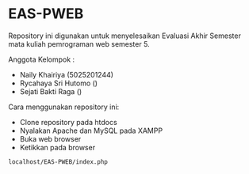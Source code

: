 # EAS-PWEB
Repository ini digunakan untuk menyelesaikan Evaluasi Akhir Semester mata kuliah pemrograman web semester 5.

Anggota Kelompok :
- Naily Khairiya (5025201244)
- Rycahaya Sri Hutomo ()
- Sejati Bakti Raga ()


Cara menggunakan repository ini:
- Clone repository pada htdocs
- Nyalakan Apache dan MySQL pada XAMPP
- Buka web browser
- Ketikkan pada browser
```
localhost/EAS-PWEB/index.php
```
